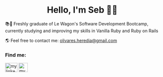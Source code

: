 <h1 align="center">Hello, I'm Seb 🕺🏻</h1>

📚🔎 Freshly graduate of Le Wagon's Software Development Bootcamp, currently studying and improving my skills in Vanilla Ruby and Ruby on Rails </p>

🌎 Feel free to contact me: olivares.heredia@gmail.com

<h3 align="left">Find me:</h3>
<p align="left">
<a href="https://linkedin.com/in/sebolivares" target="blank"><img align="center" src="https://cdn.jsdelivr.net/npm/simple-icons@3.0.1/icons/linkedin.svg" alt="my linkedin profile" height="30" width="40" /></a>
<a href="https://www.instagram.com/ssabesart" target="blank"><img align="center" src="https://i.imgur.com/jWnHAAy.png" alt="my Instagram profile" height="30" width="30" /></a>
</p>
